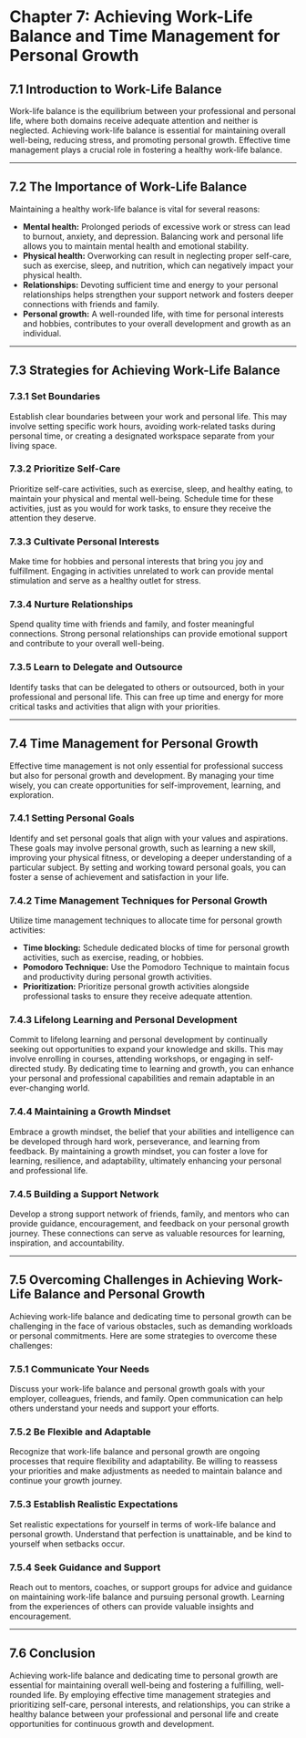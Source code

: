 # Chapter 7: Achieving Work-Life Balance and Time Management for Personal Growth

## 7.1 Introduction to Work-Life Balance

Work-life balance is the equilibrium between your professional and personal life, where both domains receive adequate attention and neither is neglected. Achieving work-life balance is essential for maintaining overall well-being, reducing stress, and promoting personal growth. Effective time management plays a crucial role in fostering a healthy work-life balance.

---

## 7.2 The Importance of Work-Life Balance

Maintaining a healthy work-life balance is vital for several reasons:  
- **Mental health:** Prolonged periods of excessive work or stress can lead to burnout, anxiety, and depression. Balancing work and personal life allows you to maintain mental health and emotional stability.  
- **Physical health:** Overworking can result in neglecting proper self-care, such as exercise, sleep, and nutrition, which can negatively impact your physical health.  
- **Relationships:** Devoting sufficient time and energy to your personal relationships helps strengthen your support network and fosters deeper connections with friends and family.  
- **Personal growth:** A well-rounded life, with time for personal interests and hobbies, contributes to your overall development and growth as an individual.

---

## 7.3 Strategies for Achieving Work-Life Balance

### 7.3.1 Set Boundaries  
Establish clear boundaries between your work and personal life. This may involve setting specific work hours, avoiding work-related tasks during personal time, or creating a designated workspace separate from your living space.

### 7.3.2 Prioritize Self-Care  
Prioritize self-care activities, such as exercise, sleep, and healthy eating, to maintain your physical and mental well-being. Schedule time for these activities, just as you would for work tasks, to ensure they receive the attention they deserve.

### 7.3.3 Cultivate Personal Interests  
Make time for hobbies and personal interests that bring you joy and fulfillment. Engaging in activities unrelated to work can provide mental stimulation and serve as a healthy outlet for stress.

### 7.3.4 Nurture Relationships  
Spend quality time with friends and family, and foster meaningful connections. Strong personal relationships can provide emotional support and contribute to your overall well-being.

### 7.3.5 Learn to Delegate and Outsource  
Identify tasks that can be delegated to others or outsourced, both in your professional and personal life. This can free up time and energy for more critical tasks and activities that align with your priorities.

---

## 7.4 Time Management for Personal Growth

Effective time management is not only essential for professional success but also for personal growth and development. By managing your time wisely, you can create opportunities for self-improvement, learning, and exploration.

### 7.4.1 Setting Personal Goals  
Identify and set personal goals that align with your values and aspirations. These goals may involve personal growth, such as learning a new skill, improving your physical fitness, or developing a deeper understanding of a particular subject. By setting and working toward personal goals, you can foster a sense of achievement and satisfaction in your life.

### 7.4.2 Time Management Techniques for Personal Growth  
Utilize time management techniques to allocate time for personal growth activities:  
- **Time blocking:** Schedule dedicated blocks of time for personal growth activities, such as exercise, reading, or hobbies.  
- **Pomodoro Technique:** Use the Pomodoro Technique to maintain focus and productivity during personal growth activities.  
- **Prioritization:** Prioritize personal growth activities alongside professional tasks to ensure they receive adequate attention.

### 7.4.3 Lifelong Learning and Personal Development  
Commit to lifelong learning and personal development by continually seeking out opportunities to expand your knowledge and skills. This may involve enrolling in courses, attending workshops, or engaging in self-directed study. By dedicating time to learning and growth, you can enhance your personal and professional capabilities and remain adaptable in an ever-changing world.

### 7.4.4 Maintaining a Growth Mindset  
Embrace a growth mindset, the belief that your abilities and intelligence can be developed through hard work, perseverance, and learning from feedback. By maintaining a growth mindset, you can foster a love for learning, resilience, and adaptability, ultimately enhancing your personal and professional life.

### 7.4.5 Building a Support Network  
Develop a strong support network of friends, family, and mentors who can provide guidance, encouragement, and feedback on your personal growth journey. These connections can serve as valuable resources for learning, inspiration, and accountability.

---

## 7.5 Overcoming Challenges in Achieving Work-Life Balance and Personal Growth

Achieving work-life balance and dedicating time to personal growth can be challenging in the face of various obstacles, such as demanding workloads or personal commitments. Here are some strategies to overcome these challenges:

### 7.5.1 Communicate Your Needs  
Discuss your work-life balance and personal growth goals with your employer, colleagues, friends, and family. Open communication can help others understand your needs and support your efforts.

### 7.5.2 Be Flexible and Adaptable  
Recognize that work-life balance and personal growth are ongoing processes that require flexibility and adaptability. Be willing to reassess your priorities and make adjustments as needed to maintain balance and continue your growth journey.

### 7.5.3 Establish Realistic Expectations  
Set realistic expectations for yourself in terms of work-life balance and personal growth. Understand that perfection is unattainable, and be kind to yourself when setbacks occur.

### 7.5.4 Seek Guidance and Support  
Reach out to mentors, coaches, or support groups for advice and guidance on maintaining work-life balance and pursuing personal growth. Learning from the experiences of others can provide valuable insights and encouragement.

---

## 7.6 Conclusion

Achieving work-life balance and dedicating time to personal growth are essential for maintaining overall well-being and fostering a fulfilling, well-rounded life. By employing effective time management strategies and prioritizing self-care, personal interests, and relationships, you can strike a healthy balance between your professional and personal life and create opportunities for continuous growth and development.

